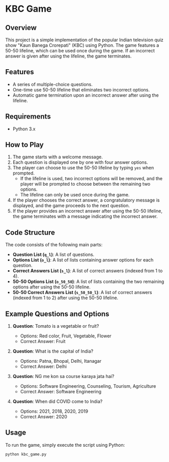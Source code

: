 # KBC Game

## Overview

This project is a simple implementation of the popular Indian television quiz show "Kaun Banega Crorepati" (KBC) using Python. The game features a 50-50 lifeline, which can be used once during the game. If an incorrect answer is given after using the lifeline, the game terminates.

## Features

- A series of multiple-choice questions.
- One-time use 50-50 lifeline that eliminates two incorrect options.
- Automatic game termination upon an incorrect answer after using the lifeline.

## Requirements

- Python 3.x

## How to Play

1. The game starts with a welcome message.
2. Each question is displayed one by one with four answer options.
3. The player can choose to use the 50-50 lifeline by typing `yes` when prompted.
   - If the lifeline is used, two incorrect options will be removed, and the player will be prompted to choose between the remaining two options.
   - The lifeline can only be used once during the game.
4. If the player chooses the correct answer, a congratulatory message is displayed, and the game proceeds to the next question.
5. If the player provides an incorrect answer after using the 50-50 lifeline, the game terminates with a message indicating the incorrect answer.

## Code Structure

The code consists of the following main parts:

- **Question List (`q_l`)**: A list of questions.
- **Options List (`o_l`)**: A list of lists containing answer options for each question.
- **Correct Answers List (`s_l`)**: A list of correct answers (indexed from 1 to 4).
- **50-50 Options List (`o_50_50`)**: A list of lists containing the two remaining options after using the 50-50 lifeline.
- **50-50 Correct Answers List (`s_50_50_l`)**: A list of correct answers (indexed from 1 to 2) after using the 50-50 lifeline.

## Example Questions and Options

1. **Question**: Tomato is a vegetable or fruit?
   - Options: Red color, Fruit, Vegetable, Flower
   - Correct Answer: Fruit

2. **Question**: What is the capital of India?
   - Options: Patna, Bhopal, Delhi, Itanagar
   - Correct Answer: Delhi

3. **Question**: NG me kon sa course karaya jata hai?
   - Options: Software Engineering, Counseling, Tourism, Agriculture
   - Correct Answer: Software Engineering

4. **Question**: When did COVID come to India?
   - Options: 2021, 2018, 2020, 2019
   - Correct Answer: 2020

## Usage

To run the game, simply execute the script using Python:

```sh
python kbc_game.py
